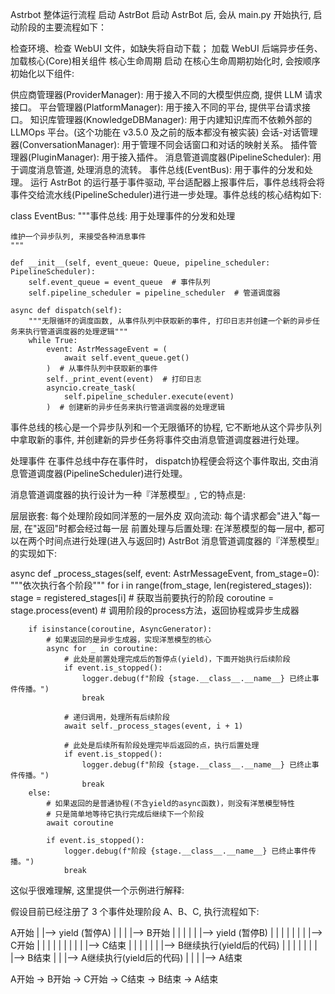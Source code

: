 Astrbot 整体运行流程
启动 AstrBot
启动 AstrBot 后, 会从 main.py 开始执行, 启动阶段的主要流程如下：

检查环境、检查 WebUI 文件，如缺失将自动下载；
加载 WebUI 后端异步任务、加载核心(Core)相关组件
核心生命周期
启动
在核心生命周期初始化时, 会按顺序初始化以下组件:

供应商管理器(ProviderManager): 用于接入不同的大模型供应商, 提供 LLM 请求接口。
平台管理器(PlatformManager): 用于接入不同的平台, 提供平台请求接口。
知识库管理器(KnowledgeDBManager): 用于内建知识库而不依赖外部的 LLMOps 平台。(这个功能在 v3.5.0 及之前的版本都没有被实装)
会话-对话管理器(ConversationManager): 用于管理不同会话窗口和对话的映射关系。
插件管理器(PluginManager): 用于接入插件。
消息管道调度器(PipelineScheduler): 用于调度消息管道, 处理消息的流转。
事件总线(EventBus): 用于事件的分发和处理。
运行
AstrBot 的运行基于事件驱动, 平台适配器上报事件后，事件总线将会将事件交给流水线(PipelineScheduler)进行进一步处理。事件总线的核心结构如下:


class EventBus:
    """事件总线: 用于处理事件的分发和处理

    维护一个异步队列, 来接受各种消息事件
    """

    def __init__(self, event_queue: Queue, pipeline_scheduler: PipelineScheduler):
        self.event_queue = event_queue  # 事件队列
        self.pipeline_scheduler = pipeline_scheduler  # 管道调度器

    async def dispatch(self):
        """无限循环的调度函数, 从事件队列中获取新的事件, 打印日志并创建一个新的异步任务来执行管道调度器的处理逻辑"""
        while True:
            event: AstrMessageEvent = (
                await self.event_queue.get()
            )  # 从事件队列中获取新的事件
            self._print_event(event)  # 打印日志
            asyncio.create_task(
                self.pipeline_scheduler.execute(event)
            )  # 创建新的异步任务来执行管道调度器的处理逻辑
事件总线的核心是一个异步队列和一个无限循环的协程, 它不断地从这个异步队列中拿取新的事件, 并创建新的异步任务将事件交由消息管道调度器进行处理。

处理事件
在事件总线中存在事件时， dispatch协程便会将这个事件取出, 交由消息管道调度器(PipelineScheduler)进行处理。

消息管道调度器的执行设计为一种『洋葱模型』, 它的特点是:

层层嵌套: 每个处理阶段如同洋葱的一层外皮
双向流动: 每个请求都会"进入"每一层, 在"返回"时都会经过每一层
前置处理与后置处理: 在洋葱模型的每一层中, 都可以在两个时间点进行处理(进入与返回时)
AstrBot 消息管道调度器的『洋葱模型』的实现如下:


async def _process_stages(self, event: AstrMessageEvent, from_stage=0):
    """依次执行各个阶段"""
    for i in range(from_stage, len(registered_stages)):
        stage = registered_stages[i]  # 获取当前要执行的阶段
        coroutine = stage.process(event)  # 调用阶段的process方法，返回协程或异步生成器

        if isinstance(coroutine, AsyncGenerator):
            # 如果返回的是异步生成器，实现洋葱模型的核心
            async for _ in coroutine:
                # 此处是前置处理完成后的暂停点(yield)，下面开始执行后续阶段
                if event.is_stopped():
                    logger.debug(f"阶段 {stage.__class__.__name__} 已终止事件传播。")
                    break

                # 递归调用，处理所有后续阶段
                await self._process_stages(event, i + 1)

                # 此处是后续所有阶段处理完毕后返回的点，执行后置处理
                if event.is_stopped():
                    logger.debug(f"阶段 {stage.__class__.__name__} 已终止事件传播。")
                    break
        else:
            # 如果返回的是普通协程(不含yield的async函数)，则没有洋葱模型特性
            # 只是简单地等待它执行完成后继续下一个阶段
            await coroutine

            if event.is_stopped():
                logger.debug(f"阶段 {stage.__class__.__name__} 已终止事件传播。")
                break
这似乎很难理解, 这里提供一个示例进行解释:

假设目前已经注册了 3 个事件处理阶段 A、B、C, 执行流程如下:


A开始
  |
  |--> yield (暂停A)
  |      |
  |      |--> B开始
  |      |      |
  |      |      |--> yield (暂停B)
  |      |      |      |
  |      |      |      |--> C开始
  |      |      |      |      |
  |      |      |      |      |--> C结束
  |      |      |      |
  |      |      |--> B继续执行(yield后的代码)
  |      |      |      |
  |      |      |      |--> B结束
  |      |
  |--> A继续执行(yield后的代码)
  |      |
  |      |--> A结束

A开始 → B开始 → C开始 → C结束 → B结束 → A结束